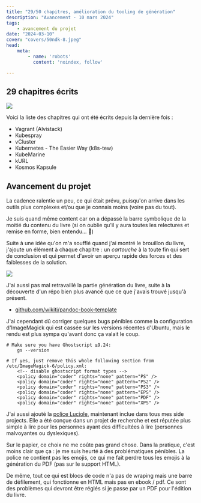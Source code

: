 ```yaml
---
title: "29/50 chapitres, amélioration du tooling de génération"
description: "Avancement - 10 mars 2024"
tags:
    - avancement du projet
date: "2024-03-10"
cover: "covers/50ndk-8.jpeg"
head:
    meta:
        - name: 'robots'
          content: 'noindex, follow'

---
```


## 29 chapitres écrits

![](https://geps.dev/progress/58)

Voici la liste des chapitres qui ont été écrits depuis la dernière fois :

* Vagrant (Alvistack)
* Kubespray
* vCluster
* Kubernetes - The Easier Way (k8s-tew)
* KubeMarine
* kURL
* Kosmos Kapsule

## Avancement du projet

La cadence ralentie un peu, ce qui était prévu, puisqu'on arrive dans les outils plus complexes et/ou que je connais moins (voire pas du tout).

Je suis quand même content car on a dépassé la barre symbolique de la moitié du contenu du livre (si on oublie qu'il y aura toutes les relectures et remise en forme, bien entendu... 🙈)

Suite à une idée qu'on m'a soufflé quand j'ai montré le brouillon du livre, j'ajoute un élément à chaque chapitre : un *cartouche* à la toute fin qui sert de conclusion et qui permet d'avoir un aperçu rapide des forces et des faiblesses de la solution.

![](images/toto/cartouche.png)

J'ai aussi pas mal retravaillé la partie génération du livre, suite à la découverte d'un répo bien plus avancé que ce que j'avais trouvé jusqu'à présent.

* [github.com/wikiti/pandoc-book-template](https://github.com/wikiti/pandoc-book-template)

J'ai cependant dû corriger quelques bugs pénibles comme la configuration d'ImageMagick qui est cassée sur les versions récentes d'Ubuntu, mais le rendu est plus sympa qu'avant donc ça valait le coup.

```
# Make sure you have Ghostscript ≥9.24:
    gs --version

# If yes, just remove this whole following section from /etc/ImageMagick-6/policy.xml:
    <!-- disable ghostscript format types -->
    <policy domain="coder" rights="none" pattern="PS" />
    <policy domain="coder" rights="none" pattern="PS2" />
    <policy domain="coder" rights="none" pattern="PS3" />
    <policy domain="coder" rights="none" pattern="EPS" />
    <policy domain="coder" rights="none" pattern="PDF" />
    <policy domain="coder" rights="none" pattern="XPS" />
```

J'ai aussi ajouté la [police Luciole](http://luciole-vision.com/), maintenant inclue dans tous mes side projects. Elle a été conçue dans un projet de recherche et est réputée plus simple à lire pour les personnes ayant des difficultées à lire (personnes malvoyantes ou dyslexiques). 

Sur le papier, ce choix ne me coûte pas grand chose. Dans la pratique, c'est moins clair que ça : je me suis heurté à des problématiques pénibles. La police ne contient pas les emojis, ce qui me fait perdre tous les emojis à la génération du PDF (pas sur le support HTML).

De même, tout ce qui est blocs de code n'a pas de wraping mais une barre de défilement, qui fonctionne en HTML mais pas en ebook / pdf. Ce sont des problèmes qui devront être réglés si je passe par un PDF pour l'édition du livre.
